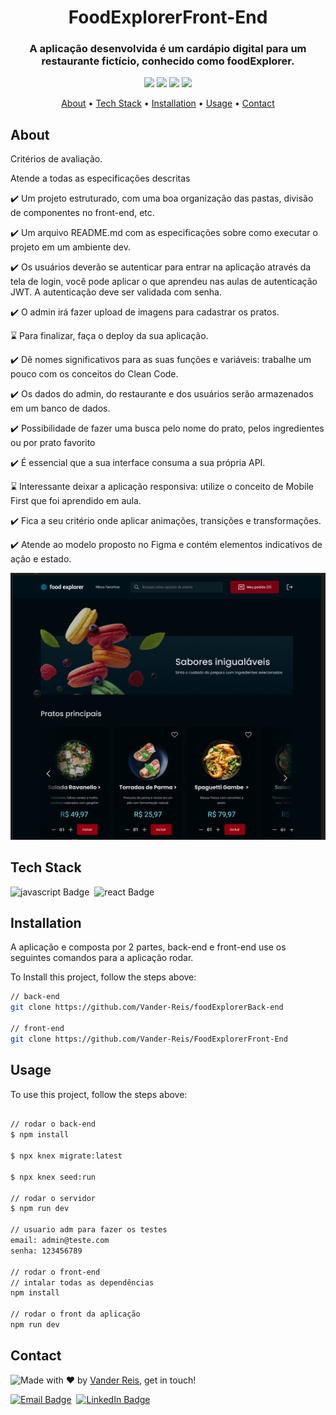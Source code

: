 <h1 align="center">
	FoodExplorerFront-End
</h1>

<h3 align="center">
	A aplicação desenvolvida é um cardápio digital para um restaurante fictício, conhecido como foodExplorer.
</h3>

<p align="center">
	<img src="https://img.shields.io/badge/PRs-welcome-brightgreen.svg?style=flat-square"/>
	<img src="https://img.shields.io/github/repo-size/Vander-Reis/FoodExplorerFront-End?color=green"/>
	<img src="https://img.shields.io/github/last-commit/Vander-Reis/FoodExplorerFront-End?color=green"/>
	<img src="https://img.shields.io/github/languages/count/Vander-Reis/FoodExplorerFront-End?color=green"/>
</p>

<p align="center">
	<a href="#about">About</a> •
	<a href="#tech-stack">Tech Stack</a> •
	<a href="#installation">Installation</a> •
	<a href="#usage">Usage</a> • 
	<a href="#contact">Contact</a> 
</p>

## About
Critérios de avaliação.

Atende a todas as especificações descritas

✔️ Um projeto estruturado, com uma boa organização das pastas, divisão de componentes no front-end, etc.

✔️ Um arquivo README.md com as especificações sobre como executar o projeto em um ambiente dev.

✔️ Os usuários deverão se autenticar para entrar na aplicação através da tela de login, você pode aplicar o que aprendeu nas aulas de autenticação JWT. A autenticação deve ser validada com senha.

✔️ O admin irá fazer upload de imagens para cadastrar os pratos.

⌛ Para finalizar, faça o deploy da sua aplicação.

✔️ Dê nomes significativos para as suas funções e variáveis: trabalhe um pouco com os conceitos do Clean Code.

✔️ Os dados do admin, do restaurante e dos usuários serão armazenados em um banco de dados.

✔️ Possibilidade de fazer uma busca pelo nome do prato, pelos ingredientes ou por prato favorito

✔️ É essencial que a sua interface consuma a sua própria API.

⌛ Interessante deixar a aplicação responsiva: utilize o conceito de Mobile First que foi aprendido em aula.

✔️ Fica a seu critério onde aplicar animações, transições e transformações.

✔️ Atende ao modelo proposto no Figma e contém elementos indicativos de ação e estado.

<img src="/src/assets/Screenshot_1.png"/>

## Tech Stack
<img src="https://img.shields.io/badge/Javascript-05122A?style=flat&logo=javascript" alt="javascript Badge" height="25">&nbsp;
<img src="https://img.shields.io/badge/React-05122A?style=flat&logo=react" alt="react Badge" height="25">&nbsp;

## Installation

A aplicação e composta por 2 partes, back-end e front-end use os seguintes comandos para a aplicação rodar.

To Install this project, follow the steps above:
```bash
// back-end
git clone https://github.com/Vander-Reis/foodExplorerBack-end

// front-end
git clone https://github.com/Vander-Reis/FoodExplorerFront-End
```

## Usage

To use this project, follow the steps above:
```bash

// rodar o back-end
$ npm install

$ npx knex migrate:latest

$ npx knex seed:run

// rodar o servidor
$ npm run dev

// usuario adm para fazer os testes
email: admin@teste.com
senha: 123456789

// rodar o front-end
// intalar todas as dependências 
npm install 

// rodar o front da aplicação
npm run dev
```

## Contact
<img align="left" src="https://avatars.githubusercontent.com/Vander-Reis?size=100">

Made with ❤️ by [Vander Reis](https://github.com/Vander-Reis), get in touch!

<a href="mailto:vanderreis2017@outlook.com" target="_blank"><img src="https://img.shields.io/badge/Email-D14836?style=flat&logo=gmail&logoColor=white" alt="Email Badge" height="25"></a>&nbsp;
<a href="https://www.linkedin.com/in/vander-reis-044163201/" target="_blank"><img src="https://img.shields.io/badge/Linkedin-0077B5?style=flat&logo=linkedin&logoColor=white" alt="LinkedIn Badge" height="25"></a>&nbsp;

<br clear="left"/>
